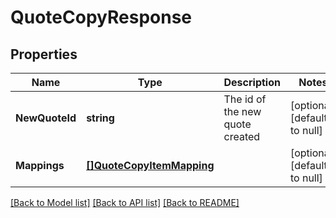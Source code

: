# QuoteCopyResponse

## Properties
Name | Type | Description | Notes
------------ | ------------- | ------------- | -------------
**NewQuoteId** | **string** | The id of the new quote created | [optional] [default to null]
**Mappings** | [**[]QuoteCopyItemMapping**](QuoteCopyItemMapping.md) |  | [optional] [default to null]

[[Back to Model list]](../README.md#documentation-for-models) [[Back to API list]](../README.md#documentation-for-api-endpoints) [[Back to README]](../README.md)


